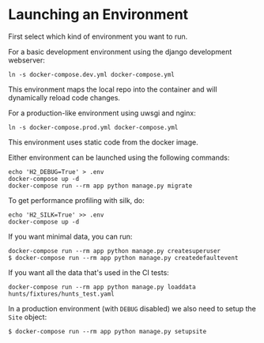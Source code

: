 Launching an Environment
========================

First select which kind of environment you want to run.

For a basic development environment using the django development webserver:
```shell
ln -s docker-compose.dev.yml docker-compose.yml
```
This environment maps the local repo into the container and will dynamically reload code changes.

For a production-like environment using uwsgi and nginx:
```shell
ln -s docker-compose.prod.yml docker-compose.yml
```
This environment uses static code from the docker image.

Either environment can be launched using the following commands:
```shell
echo 'H2_DEBUG=True' > .env
docker-compose up -d
docker-compose run --rm app python manage.py migrate
```

To get performance profiling with silk, do:
```shell
echo 'H2_SILK=True' >> .env
docker-compose up -d
```

If you want minimal data, you can run:
```
docker-compose run --rm app python manage.py createsuperuser
$ docker-compose run --rm app python manage.py createdefaultevent
```

If you want all the data that's used in the CI tests:
```
docker-compose run --rm app python manage.py loaddata hunts/fixtures/hunts_test.yaml
```


In a production environment (with `DEBUG` disabled) we also need to setup the `Site` object:
```
$ docker-compose run --rm app python manage.py setupsite
```

